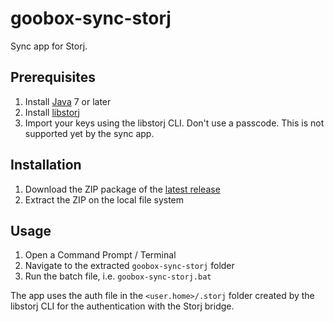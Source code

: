# goobox-sync-storj

Sync app for Storj.

## Prerequisites

1. Install [Java](https://java.com/download/) 7 or later
1. Install [libstorj](https://github.com/Storj/libstorj)
1. Import your keys using the libstorj CLI. Don't use a passcode. This is not supported yet by the sync app.

## Installation

1. Download the ZIP package of the [latest release](https://github.com/GooBox/goobox-sync-storj/releases/latest)
1. Extract the ZIP on the local file system

## Usage

1. Open a Command Prompt / Terminal
1. Navigate to the extracted `goobox-sync-storj` folder
1. Run the batch file, i.e. `goobox-sync-storj.bat`

The app uses the auth file in the `<user.home>/.storj` folder created by the libstorj CLI for the authentication with the Storj bridge.
